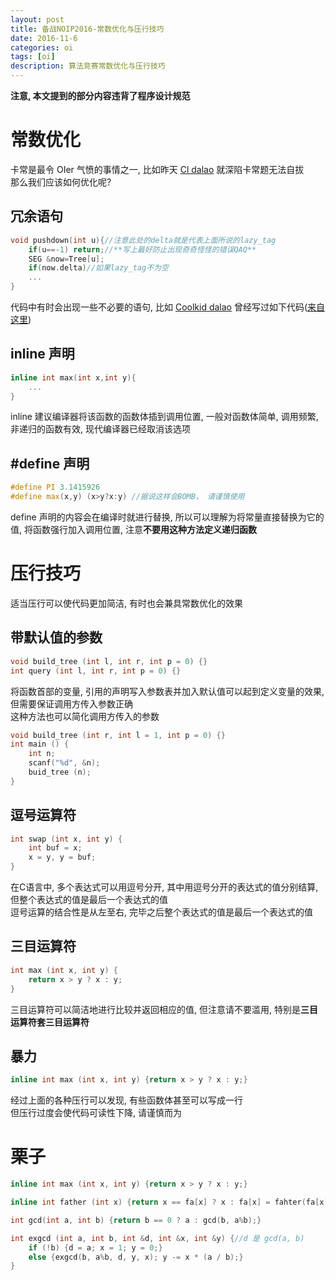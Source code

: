 ```yaml
---
layout: post
title: 备战NOIP2016-常数优化与压行技巧
date: 2016-11-6
categories: oi
tags: [oi]
description: 算法竞赛常数优化与压行技巧
---
```


**注意, 本文提到的部分内容违背了程序设计规范**

# 常数优化

卡常是最令 OIer 气愤的事情之一, 比如昨天 [Cl dalao](http://blog.csdn.net/c_lyr) 就深陷卡常题无法自拔  
那么我们应该如何优化呢?  

## 冗余语句

```cpp  
void pushdown(int u){//注意此处的delta就是代表上面所说的lazy_tag
    if(u==-1) return;//**写上最好防止出现奇奇怪怪的错误QAQ**
    SEG &now=Tree[u];
    if(now.delta)//如果lazy_tag不为空
    ...
}
```  

代码中有时会出现一些不必要的语句, 比如 [Coolkid dalao](http://blog.csdn.net/coolkid_cwm) 曾经写过如下代码([来自这里](/blog/2016/10/21/segment_tree/))  

## inline 声明

```cpp  
inline int max(int x,int y){
	...
}
```  

inline 建议编译器将该函数的函数体插到调用位置, 一般对函数体简单, 调用频繁, 非递归的函数有效, 现代编译器已经取消该选项  

## #define 声明

```cpp  
#define PI 3.1415926
#define max(x,y) (x>y?x:y) //据说这样会BOMB， 请谨慎使用
```  

define 声明的内容会在编译时就进行替换, 所以可以理解为将常量直接替换为它的值, 将函数强行加入调用位置, 注意**不要用这种方法定义递归函数**  

# 压行技巧

适当压行可以使代码更加简洁, 有时也会兼具常数优化的效果  

## 带默认值的参数

```cpp  
void build_tree (int l, int r, int p = 0) {}
int query (int l, int r, int p = 0) {}
```  

将函数首部的变量, 引用的声明写入参数表并加入默认值可以起到定义变量的效果, 但需要保证调用方传入参数正确  
这种方法也可以简化调用方传入的参数  

```cpp  
void build_tree (int r, int l = 1, int p = 0) {}
int main () {
	int n;
	scanf("%d", &n);
	buid_tree (n);
}
```  

## 逗号运算符

```cpp  
int swap (int x, int y) {
	int buf = x;
	x = y, y = buf;
}
```  

在C语言中, 多个表达式可以用逗号分开, 其中用逗号分开的表达式的值分别结算, 但整个表达式的值是最后一个表达式的值  
逗号运算的结合性是从左至右, 完毕之后整个表达式的值是最后一个表达式的值  

## 三目运算符

```cpp  
int max (int x, int y) {
	return x > y ? x : y;
}
```  

三目运算符可以简洁地进行比较并返回相应的值, 但注意请不要滥用, 特别是**三目运算符套三目运算符**  

## 暴力

```cpp  
inline int max (int x, int y) {return x > y ? x : y;}
```  

经过上面的各种压行可以发现, 有些函数体甚至可以写成一行  
但压行过度会使代码可读性下降, 请谨慎而为  

# 栗子

```cpp  
inline int max (int x, int y) {return x > y ? x : y;}

inline int father (int x) {return x == fa[x] ? x : fa[x] = fahter(fa[x]);}

int gcd(int a, int b) {return b == 0 ? a : gcd(b, a%b);}

int exgcd (int a, int b, int &d, int &x, int &y) {//d 是 gcd(a, b)
	if (!b) {d = a; x = 1; y = 0;}
	else {exgcd(b, a%b, d, y, x); y -= x * (a / b);}
}
```  
